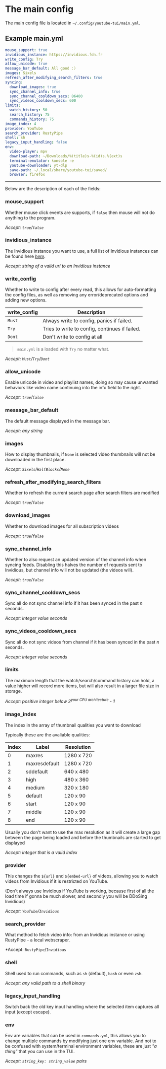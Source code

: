 # The main config

The main config file is located in `~/.config/youtube-tui/main.yml`.

## Example main.yml

```yaml
mouse_support: true
invidious_instance: https://invidious.fdn.fr
write_config: Try
allow_unicode: true
message_bar_default: All good :)
images: Sixels
refresh_after_modifying_search_filters: true
syncing:
  download_images: true
  sync_channel_info: true
  sync_channel_cooldown_secs: 86400
  sync_videos_cooldown_secs: 600
limits:
  watch_history: 50
  search_history: 75
  commands_history: 75
image_index: 4
provider: YouTube
search_provider: RustyPipe
shell: sh
legacy_input_handling: false
env:
  video-player: mpv
  download-path: ~/Downloads/%(title)s-%(id)s.%(ext)s
  terminal-emulator: konsole -e
  youtube-downloader: yt-dlp
  save-path: ~/.local/share/youtube-tui/saved/
  browser: firefox
```

<hr>

Below are the description of each of the fields:

### mouse_support

Whether mouse click events are supports, if `false` then mouse will not do anything to the program.

*Accept: `true`/`false`*

### invidious_instance

The Invidious instance you want to use, a full list of Invidious instances can be found here <a href="https://api.invidious.io" target=_blank>*here*</a>.

*Accept: string of a valid url to an Invidious instance*

### write_config

Whether to write to config after every read, this allows for auto-formatting the config files, as well as removing any error/deprecated options and adding new options.

|write_config|Description|
|---|---|
|`Must`|Always write to config, panics if failed.|
|`Try`|Tries to write to config, continues if failed.|
|`Dont`|Don't write to config at all|

> `main.yml` is a loaded with `Try` no matter what.

*Accept: `Must`/`Try`/`Dont`*

 
### allow_unicode

Enable unicode in video and playlist names, doing so may cause unwanted behaviors like video name continuing into the info field to the right.

*Accept: `true`/`false`*
 
### message_bar_default

The default message displayed in the message bar.

*Accept: any string*
 
### images

How to display thumbnails, if `None` is selected video thumbnails will not be downloaded in the first place.

*Accept: `Sixels`/`HalfBlocks`/`None`*

### refresh_after_modifying_search_filters

Whether to refresh the current search page after search filters are modified

*Accept: `true`/`false`*

### download_images

Whether to download images for all subscription videos

*Accept: `true`/`false`*

### sync_channel_info

Whether to also request an updated version of the channel info when syncing feeds. Disabling this halves the number of requests sent to Invidious, but channel info will not be updated (the videos will).

*Accept: `true`/`false`*

### sync_channel_cooldown_secs

Sync all do not sync channel info if it has been synced in the past *n* seconds.

*Accept: integer value seconds*

### sync_videos_cooldown_secs

Sync all do not sync videos from channel if it has been synced in the past *n* seconds.

*Accept: integer value seconds*

### limits

The maximum length that the watch/search/command history can hold, a value higher will record more items, but will also result in a larger file size in storage.

*Accept: positive integer below 2<sup>*your CPU architecture*</sup> - 1*

### image_index

The index in the array of thumbnail qualities you want to download

Typically these are the avaliable qualities:

|Index|Label|Resolution|
|---|---|---|
|0|maxres|1280 x 720|
|1|maxresdefault|1280 x 720|
|2|sddefault|640 x 480|
|3|high|480 x 360|
|4|medium|320 x 180|
|5|default|120 x 90|
|6|start|120 x 90|
|7|middle|120 x 90|
|8|end|120 x 90|

Usually you don't want to use the max resolution as it will create a large gap between the page being loaded and before the thumbnails are started to get displayed

*Accept: integer that is a valid index*

### provider

This changes the `${url}` and `${embed-url}` of videos, allowing you to watch videos from Invidious if it is restricted on YouTube.

(Don't always use Invidious if YouTube is working, because first of all the load time if gonna be much slower, and secondly you will be DDoSing Invidious)

*Accept: `YouTube`/`Invidious`*

### search_provider

What method to fetch video info: from an Invidious instance or using RustyPipe - a local webscraper.

*Accept: `RustyPipe`/`Invidious`

### shell

Shell used to run commands, such as `sh` (default), `bash` or even `zsh`.

*Accept: any valid path to a shell binary*

### legacy_input_handling

Switch back the old key input handling where the selected item captures all input (except escape).

### env

Env are variables that can be used in `commands.yml`, this allows you to change multiple commands by modifying just one env variable. And not to be confused with system/terminal environment variables, these are just *"a thing"* that you can use in the TUI.

*Accept: `string_key: string_value` pairs*
